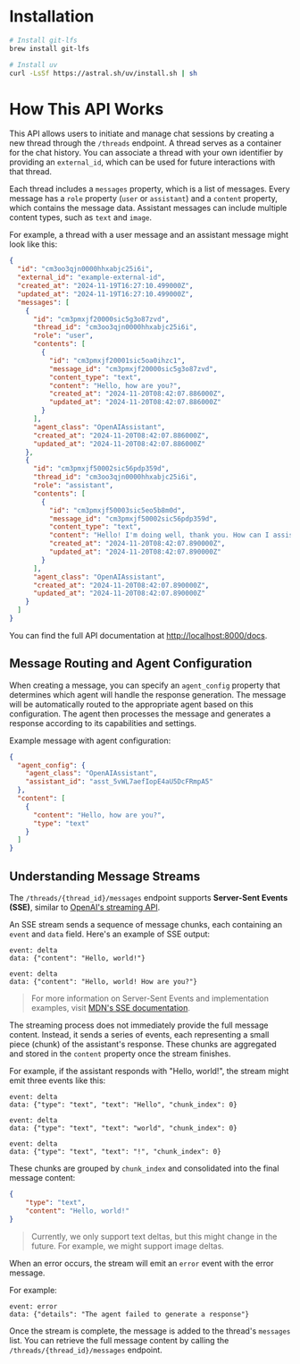 # Installation

```sh
# Install git-lfs
brew install git-lfs

# Install uv
curl -LsSf https://astral.sh/uv/install.sh | sh
```

# How This API Works

This API allows users to initiate and manage chat sessions by creating a new thread through the `/threads` endpoint. A thread serves as a container for the chat history. You can associate a thread with your own identifier by providing an `external_id`, which can be used for future interactions with that thread.

Each thread includes a `messages` property, which is a list of messages. Every message has a `role` property (`user` or `assistant`) and a `content` property, which contains the message data. Assistant messages can include multiple content types, such as `text` and `image`.

For example, a thread with a user message and an assistant message might look like this:

```json
{
  "id": "cm3oo3qjn0000hhxabjc25i6i",
  "external_id": "example-external-id",
  "created_at": "2024-11-19T16:27:10.499000Z",
  "updated_at": "2024-11-19T16:27:10.499000Z",
  "messages": [
    {
      "id": "cm3pmxjf20000sic5g3o87zvd",
      "thread_id": "cm3oo3qjn0000hhxabjc25i6i",
      "role": "user",
      "contents": [
        {
          "id": "cm3pmxjf20001sic5oa0ihzc1",
          "message_id": "cm3pmxjf20000sic5g3o87zvd",
          "content_type": "text",
          "content": "Hello, how are you?",
          "created_at": "2024-11-20T08:42:07.886000Z",
          "updated_at": "2024-11-20T08:42:07.886000Z"
        }
      ],
      "agent_class": "OpenAIAssistant",
      "created_at": "2024-11-20T08:42:07.886000Z",
      "updated_at": "2024-11-20T08:42:07.886000Z"
    },
    {
      "id": "cm3pmxjf50002sic56pdp359d",
      "thread_id": "cm3oo3qjn0000hhxabjc25i6i",
      "role": "assistant",
      "contents": [
        {
          "id": "cm3pmxjf50003sic5eo5b8m0d",
          "message_id": "cm3pmxjf50002sic56pdp359d",
          "content_type": "text",
          "content": "Hello! I'm doing well, thank you. How can I assist you today?",
          "created_at": "2024-11-20T08:42:07.890000Z",
          "updated_at": "2024-11-20T08:42:07.890000Z"
        }
      ],
      "agent_class": "OpenAIAssistant",
      "created_at": "2024-11-20T08:42:07.890000Z",
      "updated_at": "2024-11-20T08:42:07.890000Z"
    }
  ]
}
```

You can find the full API documentation at [http://localhost:8000/docs](http://localhost:8000/docs).

## Message Routing and Agent Configuration

When creating a message, you can specify an `agent_config` property that determines which agent will handle the response generation. The message will be automatically routed to the appropriate agent based on this configuration. The agent then processes the message and generates a response according to its capabilities and settings.

Example message with agent configuration:

```json
{
  "agent_config": {
    "agent_class": "OpenAIAssistant",
    "assistant_id": "asst_5vWL7aefIopE4aU5DcFRmpA5"
  },
  "content": [
    {
      "content": "Hello, how are you?",
      "type": "text"
    }
  ]
}
```

## Understanding Message Streams


The `/threads/{thread_id}/messages` endpoint supports **Server-Sent Events (SSE)**, similar to [OpenAI's streaming API](https://platform.openai.com/docs/api-reference/streaming).

An SSE stream sends a sequence of message chunks, each containing an `event` and `data` field. Here's an example of SSE output:

```
event: delta
data: {"content": "Hello, world!"}

event: delta
data: {"content": "Hello, world! How are you?"}
```

> For more information on Server-Sent Events and implementation examples, visit [MDN's SSE documentation](https://developer.mozilla.org/en-US/docs/Web/API/Server-sent_events/Using_server-sent_events#examples).


The streaming process does not immediately provide the full message content. Instead, it sends a series of events, each representing a small piece (chunk) of the assistant's response. These chunks are aggregated and stored in the `content` property once the stream finishes.

For example, if the assistant responds with "Hello, world!", the stream might emit three events like this:

```
event: delta
data: {"type": "text", "text": "Hello", "chunk_index": 0}

event: delta
data: {"type": "text", "text": "world", "chunk_index": 0}

event: delta
data: {"type": "text", "text": "!", "chunk_index": 0}
```

These chunks are grouped by `chunk_index` and consolidated into the final message content:

```json
{
    "type": "text",
    "content": "Hello, world!"
}
```

> Currently, we only support text deltas, but this might change in the future. For example, we might support image deltas.

When an error occurs, the stream will emit an `error` event with the error message.

For example:

```
event: error
data: {"details": "The agent failed to generate a response"}
```

Once the stream is complete, the message is added to the thread's `messages` list. You can retrieve the full message content by calling the `/threads/{thread_id}/messages` endpoint.
